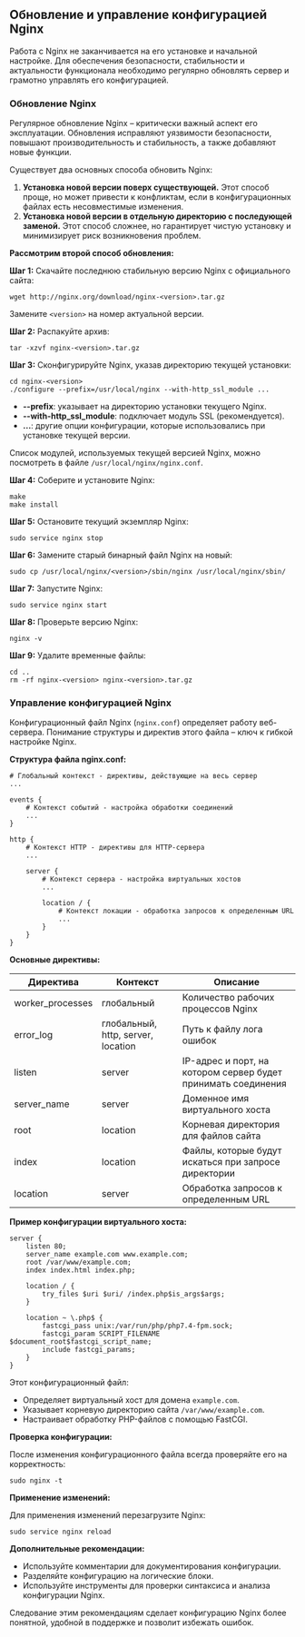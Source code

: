 ## Обновление и управление конфигурацией Nginx

Работа с Nginx не заканчивается на его установке и начальной настройке. Для обеспечения безопасности, стабильности и актуальности функционала необходимо регулярно обновлять сервер и грамотно управлять его конфигурацией.

### Обновление Nginx

Регулярное обновление Nginx – критически важный аспект его эксплуатации. Обновления исправляют уязвимости безопасности, повышают производительность и стабильность, а также добавляют новые функции. 

Существует два основных способа обновить Nginx:

1. **Установка новой версии поверх существующей.** Этот способ  проще, но может привести к конфликтам, если в конфигурационных файлах есть несовместимые изменения.
2. **Установка новой версии в отдельную директорию с последующей заменой.** Этот способ сложнее, но гарантирует чистую установку и минимизирует риск возникновения проблем.

**Рассмотрим второй способ обновления:**

**Шаг 1:** Скачайте последнюю стабильную версию Nginx с официального сайта:

```
wget http://nginx.org/download/nginx-<version>.tar.gz
```
Замените `<version>` на номер актуальной версии.

**Шаг 2:** Распакуйте архив:

```
tar -xzvf nginx-<version>.tar.gz
```

**Шаг 3:** Сконфигурируйте Nginx, указав директорию текущей установки:

```
cd nginx-<version>
./configure --prefix=/usr/local/nginx --with-http_ssl_module ...
```

* **--prefix**: указывает на директорию установки текущего Nginx.
* **--with-http_ssl_module**: подключает модуль SSL (рекомендуется).
* **...**: другие опции конфигурации, которые использовались при установке текущей версии. 

Список модулей, используемых текущей версией Nginx, можно посмотреть в файле `/usr/local/nginx/nginx.conf`. 

**Шаг 4:** Соберите и установите Nginx:

```
make
make install
```

**Шаг 5:** Остановите текущий экземпляр Nginx:

```
sudo service nginx stop
```

**Шаг 6:** Замените старый бинарный файл Nginx на новый:

```
sudo cp /usr/local/nginx/<version>/sbin/nginx /usr/local/nginx/sbin/
```

**Шаг 7:** Запустите Nginx:

```
sudo service nginx start
```

**Шаг 8:** Проверьте версию Nginx:

```
nginx -v
```

**Шаг 9:** Удалите временные файлы:

```
cd ..
rm -rf nginx-<version> nginx-<version>.tar.gz
```

### Управление конфигурацией Nginx

Конфигурационный файл Nginx (`nginx.conf`) определяет работу веб-сервера. Понимание структуры и директив этого файла – ключ к гибкой настройке Nginx. 

**Структура файла nginx.conf:**

```
# Глобальный контекст - директивы, действующие на весь сервер
...

events {
    # Контекст событий - настройка обработки соединений
    ...
}

http {
    # Контекст HTTP - директивы для HTTP-сервера
    ...

    server {
        # Контекст сервера - настройка виртуальных хостов
        ...

        location / {
            # Контекст локации - обработка запросов к определенным URL
            ...
        }
    }
}
```

**Основные директивы:**

| Директива | Контекст | Описание |
|---|---|---|
| worker_processes | глобальный | Количество рабочих процессов Nginx |
| error_log | глобальный, http, server, location | Путь к файлу лога ошибок |
| listen | server | IP-адрес и порт, на котором сервер будет принимать соединения |
| server_name | server | Доменное имя виртуального хоста |
| root | location | Корневая директория для файлов сайта |
| index | location | Файлы, которые будут искаться при запросе директории |
| location | server | Обработка запросов к определенным URL |

**Пример конфигурации виртуального хоста:**

```
server {
    listen 80;
    server_name example.com www.example.com;
    root /var/www/example.com;
    index index.html index.php;

    location / {
        try_files $uri $uri/ /index.php$is_args$args;
    }

    location ~ \.php$ {
        fastcgi_pass unix:/var/run/php/php7.4-fpm.sock;
        fastcgi_param SCRIPT_FILENAME $document_root$fastcgi_script_name;
        include fastcgi_params;
    }
}
```

Этот конфигурационный файл:

* Определяет виртуальный хост для домена `example.com`.
* Указывает корневую директорию сайта `/var/www/example.com`.
* Настраивает обработку PHP-файлов с помощью FastCGI.

**Проверка конфигурации:**

После изменения конфигурационного файла всегда проверяйте его на корректность:

```
sudo nginx -t
```

**Применение изменений:**

Для применения изменений перезагрузите Nginx:

```
sudo service nginx reload
```

**Дополнительные рекомендации:**

* Используйте комментарии для документирования конфигурации.
* Разделяйте конфигурацию на логические блоки.
* Используйте инструменты для проверки синтаксиса и анализа конфигурации Nginx.

Следование этим рекомендациям сделает конфигурацию Nginx более понятной, удобной в поддержке и позволит избежать ошибок. 
